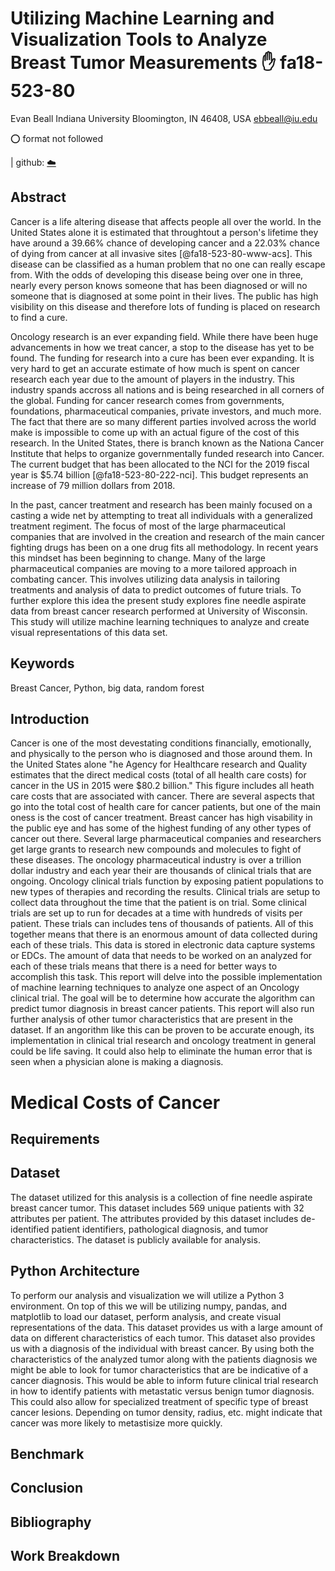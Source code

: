 # Utilizing Machine Learning and Visualization Tools to Analyze Breast Tumor Measurements :hand: fa18-523-80

Evan Beall
Indiana University
Bloomington, IN 46408, USA 
ebbeall@iu.edu 

:o: format not followed

| github: [:cloud:](https://github.com/cloudmesh-community/fa18-523-80/blob/master/project-report/report.md)



## Abstract

Cancer is a life altering disease that affects people all over the world.  In the United States alone it is estimated that throughtout a person's lifetime they have around a 39.66% chance of developing cancer and a 22.03% chance of dying from cancer at all invasive sites [@fa18-523-80-www-acs].  This disease can be classified as a human problem that no one can really escape from.  With the odds of developing this disease being over one in three, nearly every person knows someone that has been diagnosed or will no someone that is diagnosed at some point in their lives.  The public has high visibility on this disease and therefore lots of funding is placed on research to find a cure.

Oncology research is an ever expanding field.  While there have been huge advancements in how we treat cancer, a stop to the disease has yet to be found.  The funding for research into a cure has been ever expanding.  It is very hard to get an accurate estimate of how much is spent on cancer research each year due to the amount of players in the industry.  This industry spands accross all nations and is being researched in all corners of the global.  Funding for cancer research comes from governments, foundations, pharmaceutical companies, private investors, and much more.  The fact that there are so many different parties involved across the world make is impossible to come up with an actual figure of the cost of this research.  In the United States, there is branch known as the Nationa Cancer Institute that helps to organize governmentally funded research into Cancer.  The current budget that has been allocated to the NCI for the 2019 fiscal year is $5.74 billion [@fa18-523-80-222-nci].  This budget represents an increase of 79 million dollars from 2018.

In the past, cancer treatment and research has been mainly focused on a casting a wide net by attempting to treat all individuals with a generalized treatment regiment. The focus of most of the large pharmaceutical companies that are involved in the creation and research of the main cancer fighting drugs has been on a one drug fits all methodology. In recent years this mindset has been beginning to change. Many of the large pharmaceutical companies are moving to a more tailored approach in combating cancer. This involves utilizing data analysis in tailoring treatments and analysis of data to predict outcomes of future trials. To further explore this idea the present study explores fine needle aspirate data from breast cancer research performed at University of Wisconsin. This study will utilize machine learning techniques to analyze and create visual representations of this data set.

## Keywords

Breast Cancer, Python, big data, random forest

## Introduction

Cancer is one of the most devestating conditions financially, emotionally, and physically to the person who is diagnosed and those around them.  In the United States alone "he Agency for Healthcare research and Quality estimates that the direct medical costs (total of all health care costs) for cancer in the US in 2015 were $80.2 billion."  This figure includes all heath care costs that are associated with cancer.  There are several aspects that go into the total cost of health care for cancer patients, but one of the main oness is the cost of cancer treatment.
Breast cancer has high visability in the public eye and has some of the highest funding of any other types of cancer out there. Several large pharmaceutical companies and researchers get large grants to research new compounds and molecules to fight of these diseases. The oncology pharmaceutical industry is over a trillion dollar industry and each year their are thousands of clinical trials that are ongoing.
Oncology clinical trials function by exposing patient populations to new types of therapies and recording the results.  Clinical trials are setup to collect data throughout the time that the patient is on trial.  Some clinical trials are set up to run for decades at a time with hundreds of visits per patient.  These trials can includes tens of thousands of patients.  All of this together means that there is an enormous amount of data collected during each of these trials.  This data is stored in electronic data capture systems or EDCs.  The amount of data that needs to be worked on an analyzed for each of these trials means that there is a need for better ways to accomplish this task.
This report will delve into the possible implementation of machine learning techniques to analyze one aspect of an Oncology clinical trial.  The goal will be to determine how accurate the algorithm can predict tumor diagnosis in breast cancer patients.  This report will also run further analysis of other tumor characteristics that are present in the dataset.  If an angorithm like this can be proven to be accurate enough, its implementation in clinical trial research and oncology treatment in general could be life saving.  It could also help to eliminate the human error that is seen when a physician alone is making a diagnosis.

# Medical Costs of Cancer

## Requirements

## Dataset

The dataset utilized for this analysis is a collection of fine needle aspirate breast cancer tumor. This dataset includes 569 unique patients with 32 attributes per patient. The attributes provided by this dataset includes de-identified patient identifiers, pathological diagnosis, and tumor characteristics. The dataset is publicly available for analysis.

## Python Architecture

To perform our analysis and visualization we will utilize a Python 3 environment. On top of this we will be utilizing numpy, pandas, and matplotlib to load our dataset, perform analysis, and create visual representations of the data. 
This dataset provides us with a large amount of data on different characteristics of each tumor. This dataset also provides us with a diagnosis of the individual with breast cancer. By using both the characteristics of the analyzed tumor along with the patients diagnosis we might be able to look for tumor characteristics that are be indicative of a cancer diagnosis. This would be able to inform future clinical trial research in how to identify patients with metastatic versus benign tumor diagnosis. This could also allow for specialized treatment of specific type of breast cancer lesions. Depending on tumor density, radius, etc. might indicate that cancer was more likely to metastisize more quickly. 

## Benchmark

## Conclusion

## Bibliography

## Work Breakdown

